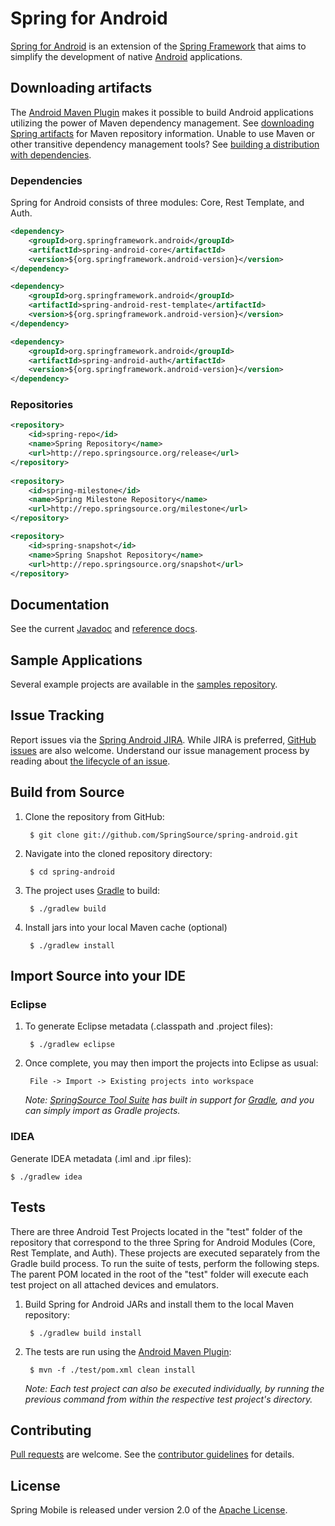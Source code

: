 # Spring for Android

[Spring for Android] is an extension of the [Spring Framework] that aims to simplify the development of native [Android] applications.


## Downloading artifacts

The [Android Maven Plugin] makes it possible to build Android applications utilizing the power of Maven dependency management. See [downloading Spring artifacts] for Maven repository information. Unable to use Maven or other transitive dependency management tools? See [building a distribution with dependencies].


### Dependencies

Spring for Android consists of three modules: Core, Rest Template, and Auth.

```xml
<dependency>
    <groupId>org.springframework.android</groupId>
    <artifactId>spring-android-core</artifactId>
    <version>${org.springframework.android-version}</version>
</dependency>

<dependency>
    <groupId>org.springframework.android</groupId>
    <artifactId>spring-android-rest-template</artifactId>
    <version>${org.springframework.android-version}</version>
</dependency>

<dependency>
    <groupId>org.springframework.android</groupId>
    <artifactId>spring-android-auth</artifactId>
    <version>${org.springframework.android-version}</version>
</dependency>
```

### Repositories

```xml
<repository>
	<id>spring-repo</id>
	<name>Spring Repository</name>
	<url>http://repo.springsource.org/release</url>
</repository>	
	
<repository>
	<id>spring-milestone</id>
	<name>Spring Milestone Repository</name>
	<url>http://repo.springsource.org/milestone</url>
</repository>

<repository>
	<id>spring-snapshot</id>
	<name>Spring Snapshot Repository</name>
	<url>http://repo.springsource.org/snapshot</url>
</repository>
```

## Documentation

See the current [Javadoc] and [reference docs].


## Sample Applications

Several example projects are available in the [samples repository].


## Issue Tracking

Report issues via the [Spring Android JIRA]. While JIRA is preferred, [GitHub issues] are also welcome. Understand our issue management process by reading about [the lifecycle of an issue].


## Build from Source

1. Clone the repository from GitHub:

		$ git clone git://github.com/SpringSource/spring-android.git

2. Navigate into the cloned repository directory:

		$ cd spring-android

3. The project uses [Gradle] to build:

		$ ./gradlew build
		
4. Install jars into your local Maven cache (optional)

		$ ./gradlew install


## Import Source into your IDE

### Eclipse

1. To generate Eclipse metadata (.classpath and .project files):

		$ ./gradlew eclipse

2. Once complete, you may then import the projects into Eclipse as usual:

		File -> Import -> Existing projects into workspace

	_Note: [SpringSource Tool Suite] has built in support for [Gradle], and you can simply import as Gradle projects._

### IDEA

Generate IDEA metadata (.iml and .ipr files):

	$ ./gradlew idea


## Tests

There are three Android Test Projects located in the "test" folder of the repository that correspond to the three Spring for Android Modules (Core, Rest Template, and Auth). These projects are executed separately from the Gradle build process. To run the suite of tests, perform the following steps. The parent POM located in the root of the "test" folder will execute each test project on all attached devices and emulators.

1. Build Spring for Android JARs and install them to the local Maven repository:

		$ ./gradlew build install

2. The tests are run using the [Android Maven Plugin]:

		$ mvn -f ./test/pom.xml clean install

	_Note: Each test project can also be executed individually, by running the previous command from within the respective test project's directory._


## Contributing

[Pull requests] are welcome. See the [contributor guidelines] for details.


## License

Spring Mobile is released under version 2.0 of the [Apache License](http://www.apache.org/licenses/LICENSE-2.0).


[Spring for Android]: http://www.springsource.org/spring-android
[Spring Framework]: http://www.springsource.org/spring-framework
[Android]: http://developer.android.com/index.html
[Android Maven Plugin]: http://code.google.com/p/maven-android-plugin
[downloading Spring artifacts]: https://github.com/SpringSource/spring-framework/wiki/Downloading-Spring-artifacts
[building a distribution with dependencies]: https://github.com/SpringSource/spring-framework/wiki/Building-a-distribution-with-dependencies
[Javadoc]: http://static.springsource.org/spring-android/docs/1.0.x/api/
[reference docs]: http://static.springsource.org/spring-android/docs/1.0.x/reference/html/
[samples repository]: https://github.com/SpringSource/spring-android-samples
[Spring Android JIRA]: http://jira.springsource.org/browse/ANDROID
[GitHub issues]: https://github.com/SpringSource/spring-android/issues?direction=desc&sort=created&state=open
[the lifecycle of an issue]: https://github.com/cbeams/spring-framework/wiki/The-Lifecycle-of-an-Issue
[Gradle]: http://gradle.org
[SpringSource Tool Suite]: http://www.springsource.com/developer/sts
[Pull requests]: http://help.github.com/send-pull-requests
[contributor guidelines]: https://github.com/SpringSource/spring-android/wiki/Contributor-Guidelines



